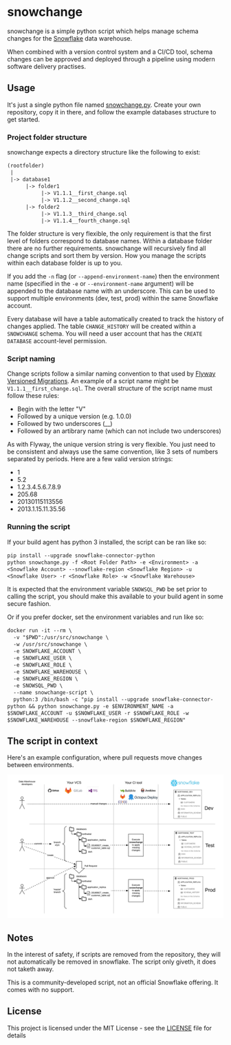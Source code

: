 # snowchange
snowchange is a simple python script which helps manage schema changes for the [Snowflake](https://www.snowflake.com/) data warehouse.

When combined with a version control system and a CI/CD tool, schema changes can be approved and deployed through a pipeline using modern software delivery practises.

## Usage

It's just a single python file named [snowchange.py](snowchange.py). Create your own repository, copy it in there, and follow the example databases structure to get started.

### Project folder structure

snowchange expects a directory structure like the following to exist:
```
(rootfolder)
 |
 |-> database1
      |-> folder1
           |-> V1.1.1__first_change.sql
           |-> V1.1.2__second_change.sql
      |-> folder2
           |-> V1.1.3__third_change.sql
           |-> V1.1.4__fourth_change.sql
```

The folder structure is very flexible, the only requirement is that the first level of folders correspond to database names. Within a database folder there are no further requirements. snowchange will recursively find all change scripts and sort them by version. How you manage the scripts within each database folder is up to you.

If you add the `-n` flag (or `--append-environment-name`) then the environment name (specified in the `-e` or `--environment-name` argument) will be appended to the database name with an underscore. This can be used to support multiple environments (dev, test, prod) within the same Snowflake account.

Every database will have a table automatically created to track the history of changes applied. The table `CHANGE_HISTORY` will be created within a `SNOWCHANGE` schema. You will need a user account that has the ```CREATE DATABASE``` account-level permission. 

### Script naming
Change scripts follow a similar naming convention to that used by [Flyway Versioned Migrations](https://flywaydb.org/documentation/migrations#versioned-migrations). An example of a script name might be `V1.1.1__first_change.sql`. The overall structure of the script name must follow these rules:

* Begin with the letter "V"
* Followed by a unique version (e.g. 1.0.0)
* Followed by two underscores (__)
* Followed by an artibrary name (which can not include two underscores)

As with Flyway, the unique version string is very flexible. You just need to be consistent and always use the same convention, like 3 sets of numbers separated by periods. Here are a few valid version strings:

* 1
* 5.2
* 1.2.3.4.5.6.7.8.9
* 205.68
* 20130115113556
* 2013.1.15.11.35.56

### Running the script

If your build agent has python 3 installed, the script can be ran like so:
```
pip install --upgrade snowflake-connector-python
python snowchange.py -f <Root Folder Path> -e <Environment> -a <Snowflake Account> --snowflake-region <Snowflake Region> -u <Snowflake User> -r <Snowflake Role> -w <Snowflake Warehouse>
```
It is expected that the environment variable `SNOWSQL_PWD` be set prior to calling the script, you should make this available to your build agent in some secure fashion.

Or if you prefer docker, set the environment variables and run like so:
```
docker run -it --rm \
  -v "$PWD":/usr/src/snowchange \
  -w /usr/src/snowchange \
  -e SNOWFLAKE_ACCOUNT \
  -e SNOWFLAKE_USER \
  -e SNOWFLAKE_ROLE \
  -e SNOWFLAKE_WAREHOUSE \
  -e SNOWFLAKE_REGION \
  -e SNOWSQL_PWD \
  --name snowchange-script \
  python:3 /bin/bash -c "pip install --upgrade snowflake-connector-python && python snowchange.py -e $ENVIRONMENT_NAME -a $SNOWFLAKE_ACCOUNT -u $SNOWFLAKE_USER -r $SNOWFLAKE_ROLE -w $SNOWFLAKE_WAREHOUSE --snowflake-region $SNOWFLAKE_REGION"
```

## The script in context

Here's an example configuration, where pull requests move changes between environments.

![diagram](diagram.png "Diagram")

## Notes

In the interest of safety, if scripts are removed from the repository, they will not automatically be removed in snowflake. The script only giveth, it does not taketh away.

This is a community-developed script, not an official Snowflake offering. It comes with no support.

## License

This project is licensed under the MIT License - see the [LICENSE](LICENSE) file for details
